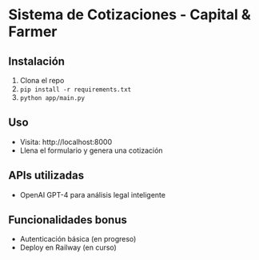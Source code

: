 # Sistema de Cotizaciones - Capital & Farmer

## Instalación
1. Clona el repo
2. `pip install -r requirements.txt`
3. `python app/main.py`

## Uso
- Visita: http://localhost:8000
- Llena el formulario y genera una cotización

## APIs utilizadas
- OpenAI GPT-4 para análisis legal inteligente

## Funcionalidades bonus
- Autenticación básica (en progreso)
- Deploy en Railway (en curso)
